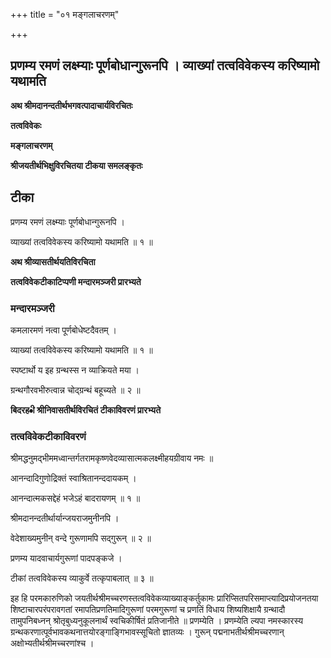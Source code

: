 +++
title = "०१ मङ्गलाचरणम्"

+++


## प्रणम्य रमणं लक्ष्म्याः पूर्णबोधान्गुरूनपि । व्याख्यां तत्वविवेकस्य करिष्यामो यथामति

**अथ श्रीमदानन्दतीर्थभगवत्पादाचार्यविरचितः**

**तत्वविवेकः**

**मङ्गलाचरणम्**

**श्रीजयतीर्थभिक्षुविरचितया टीकया समलङ्कृतः**

## टीका

प्रणम्य रमणं लक्ष्म्याः पूर्णबोधान्गुरूनपि ।

व्याख्यां तत्वविवेकस्य करिष्यामो यथामति ॥ १ ॥

**अथ श्रीव्यासतीर्थयतिविरचिता** 

**तत्वविवेकटीकाटिप्पणी मन्दारमञ्जरी प्रारभ्यते**

### **मन्दारमञ्जरी**

कमलारमणं नत्वा पूर्णबोधेष्टदैवतम् ।

व्याख्यां तत्वविवेकस्य करिष्यामो यथामति ॥ १ ॥

स्पष्टार्थो य इह ग्रन्थस्स न व्याक्रियते मया ।

ग्रन्थगौरवभीरुत्वान्न चोद्ग्रन्थं बहूच्यते ॥ २ ॥

**बिदरह•ी श्रीनिवासतीर्थविरचितं टीकाविवरणं प्रारभ्यते**

### **तत्वविवेकटीकाविवरणं**

श्रीमद्धनुमद्भीममध्वान्तर्गतरामकृष्णवेदव्यासात्मकलक्ष्मीहयग्रीवाय नमः ॥

आनन्दादिगुणोद्रिक्तं स्वाश्रितानन्ददायकम् ।

आनन्दात्मकसद्देहं भजेऽहं बादरायणम् ॥ १ ॥

श्रीमदानन्दतीर्थार्यान्जयराजमुनीनपि ।

वेदेशाख्यमुनीन् वन्दे गुरूणामपि सद्गुरून् ॥ २ ॥

प्रणम्य यादवाचार्यगुरूणां पादपङ्कजे ।

टीकां तत्वविवेकस्य व्याकुर्वे तत्कृपाबलात् ॥ ३ ॥

इह हि परमकारुणिको जयतीर्थश्रीमच्चरणस्तत्वविवेकव्याख्याङ्कर्तुकामः प्रारिप्सितपरिसमाप्त्यादिप्रयोजनतया शिष्टाचारपरंपरावगतां रमापतिप्रणतिमादिगुरूणां परमगुरूणां च प्रणतिं विधाय शिष्यशिक्षायै ग्रन्थादौ तामुपनिबध्नन् श्रोतृबुध्यनुकूलनार्थं स्वचिकीर्षितं प्रतिजानीते ॥ प्रणम्येति । प्रणम्येति ल्यपा नमस्कारस्य ग्रन्थकरणात्पूर्वभावकथनात्तयोरङ्गाङ्गिभावस्सूचितो ज्ञातव्यः । गुरून् पद्मनाभतीर्थश्रीमच्चरणान् अक्षोभ्यतीर्थश्रीमच्चरणांश्च ।

